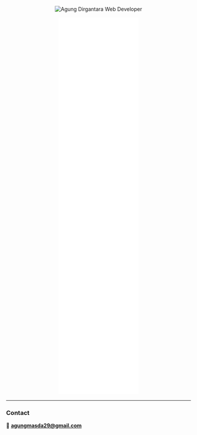 <p align="center">
  <img src="https://github.com/user-attachments/assets/99803162-d40c-413b-9d1e-f9af67e90c73" height="200" alt="Agung Dirgantara Web Developer"/>
</p>

<p align="center">
  <img src="github-metrics.svg" alt="Agung Dirgantara Metrics"/>
</p>

---

### Contact

📧 [**agungmasda29@gmail.com**](mailto:agungmasda29@gmail.com)
